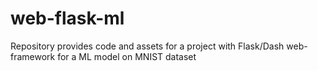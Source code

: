 # web-flask-ml

Repository provides code and assets for a project with Flask/Dash web-framework for a ML model on MNIST dataset
